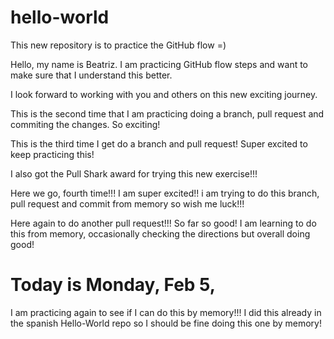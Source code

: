 # hello-world
This new repository is to practice the GitHub flow =)

Hello, my name is Beatriz. I am practicing GitHub flow steps and want to make sure that I understand this better. 

I look forward to working with you and others on this new exciting journey.

This is the second time that I am practicing doing a branch, pull request and commiting the changes. 
So exciting!


This is the third time I get do a branch and pull request! Super excited to keep practicing this! 

I also got the Pull Shark award for trying this new exercise!!!


Here we go, fourth time!!! I am super excited!! i am trying to do this branch, pull request and commit from memory so wish me luck!!!

Here again to do another pull request!!! So far so good! I am learning to do this from memory, occasionally checking the directions but overall doing good!


# Today is Monday, Feb 5, 

I am practicing again to see if I can do this by memory!!!  I did this already in the spanish Hello-World repo so I should be fine doing this one by memory!
